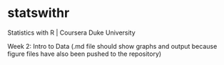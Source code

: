 # statswithr
Statistics with R | Coursera Duke University 

Week 2: Intro to Data (.md file should show graphs and output because figure files have also been pushed to the repository)

